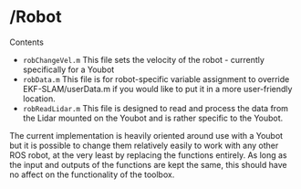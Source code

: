 # /Robot

Contents
- `robChangeVel.m`
This file sets the velocity of the robot - currently specifically for a Youbot
- `robData.m`
This file is for robot-specific variable assignment to override EKF-SLAM/userData.m if you would like to put it in a more user-friendly location.
- `robReadLidar.m`
This file is designed to read and process the data from the Lidar mounted on the Youbot and is rather specific to the Youbot.

The current implementation is heavily oriented around use with a Youbot but it is possible to change them relatively easily to work with any other ROS robot, at the very least by replacing the functions entirely.
As long as the input and outputs of the functions are kept the same, this should have no affect on the functionality of the toolbox.
